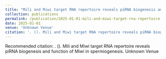 ```yaml
---
title: "Mili and Miwi target RNA repertoire reveals piRNA biogenesis and function of Miwi in spermiogenesis"
collection: publications
permalink: /publication/2025-01-01-mili-and-miwi-target-rna-repertoire-reveals-pirna
date: 2025-01-01
venue: 'Unknown Venue'
citation: '. (). Mili and Miwi target RNA repertoire reveals piRNA biogenesis and function of Miwi in spermiogenesis. Unknown Venue'
---
```


Recommended citation: . (). Mili and Miwi target RNA repertoire reveals piRNA biogenesis and function of Miwi in spermiogenesis. Unknown Venue
